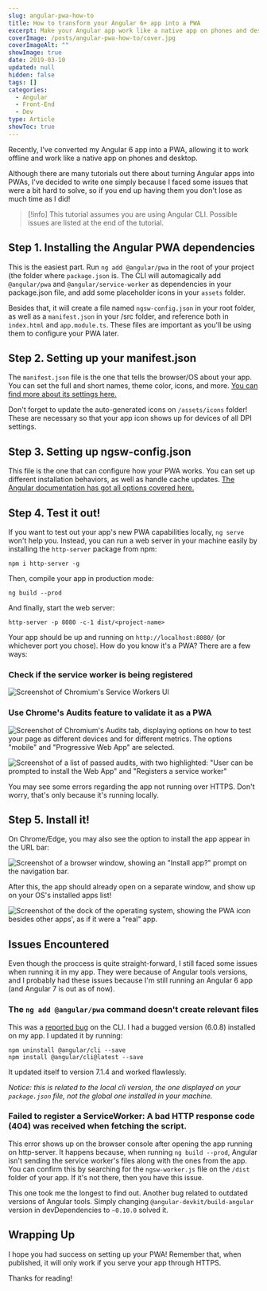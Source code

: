 ```yaml
---
slug: angular-pwa-how-to
title: How to transform your Angular 6+ app into a PWA
excerpt: Make your Angular app work like a native app on phones and desktop.
coverImage: /posts/angular-pwa-how-to/cover.jpg
coverImageAlt: ""
showImage: true
date: 2019-03-10
updated: null
hidden: false
tags: []
categories:
  - Angular
  - Front-End
  - Dev
type: Article
showToc: true
---
```


Recently, I've converted my Angular 6 app into a PWA, allowing it to work offline and work like a native app on phones and desktop.

Although there are many tutorials out there about turning Angular apps into PWAs, I've decided to write one simply because I faced some issues that were a bit hard to solve, so if you end up having them you don't lose as much time as I did!

> [!info]
> This tutorial assumes you are using Angular CLI. Possible issues are listed at the end of the tutorial.

## Step 1. Installing the Angular PWA dependencies

This is the easiest part. Run `ng add @angular/pwa` in the root of your project (the folder where `package.json` is. The CLI will automagically add `@angular/pwa` and `@angular/service-worker` as dependencies in your package.json file, and add some placeholder icons in your `assets` folder.

Besides that, it will create a file named `ngsw-config.json` in your root folder, as well as a `manifest.json` in your /src folder, and reference both in `index.html` and `app.module.ts`. These files are important as you'll be using them to configure your PWA later.

## Step 2. Setting up your manifest.json

The `manifest.json` file is the one that tells the browser/OS about your app. You can set the full and short names, theme color, icons, and more. [You can find more about its settings here.](https://developers.google.com/web/fundamentals/web-app-manifest/)

Don't forget to update the auto-generated icons on `/assets/icons` folder! These are necessary so that your app icon shows up for devices of all DPI settings.

## Step 3. Setting up ngsw-config.json

This file is the one that can configure how your PWA works. You can set up different installation behaviors, as well as handle cache updates. [The Angular documentation has got all options covered here.](https://angular.io/guide/service-worker-config)

## Step 4. Test it out!

If you want to test out your app's new PWA capabilities locally, `ng serve` won't help you. Instead, you can run a web server in your machine easily by installing the `http-server` package from npm:

```shell
npm i http-server -g
```

Then, compile your app in production mode:

```shell
ng build --prod
```

And finally, start the web server:

```shell
http-server -p 8080 -c-1 dist/<project-name>
```

Your app should be up and running on `http://localhost:8080/` (or whichever port you chose). How do you know it's a PWA? There are a few ways:

### Check if the service worker is being registered

![Screenshot of Chromium's Service Workers UI](/posts/angular-pwa-how-to/Service-Workers.jpg 'On dev console > Application > Service Workers, there should be a registered service worker for your app.')

### Use Chrome's Audits feature to validate it as a PWA

![Screenshot of Chromium's Audits tab, displaying options on how to test your page as different devices and for different metrics. The options "mobile" and "Progressive Web App" are selected.](/posts/angular-pwa-how-to/Audits.jpg 'On dev console > Audits, test it for Progressive Web Apps.')

![Screenshot of a list of passed audits, with two highlighted: "User can be prompted to install the Web App" and "Registers a service worker"](/posts/angular-pwa-how-to/Passed-Audits.jpg 'If everything went well, you should see the highlighted results on the \'Passed audits\' section.')

You may see some errors regarding the app not running over HTTPS. Don't worry, that's only because it's running locally.

## Step 5. Install it!

On Chrome/Edge, you may also see the option to install the app appear in the URL bar:

![Screenshot of a browser window, showing an "Install app?" prompt on the navigation bar.](/posts/angular-pwa-how-to/install-prompt.jpg)

After this, the app should already open on a separate window, and show up on your OS's installed apps list!

![Screenshot of the dock of the operating system, showing the PWA icon besides other apps', as if it were a "real" app.](/posts/angular-pwa-how-to/dock-icon.jpg)

## Issues Encountered

Even though the proccess is quite straight-forward, I still faced some issues when running it in my app. They were because of Angular tools versions, and I probably had these issues because I'm still running an Angular 6 app (and Angular 7 is out as of now).

### The `ng add @angular/pwa` command doesn't create relevant files

This was a [reported bug](https://github.com/angular/angular-cli/issues/11914) on the CLI. I had a bugged version (6.0.8) installed on my app. I updated it by running:

```shell
npm uninstall @angular/cli --save
npm install @angular/cli@latest --save
```


It updated itself to version 7.1.4 and worked flawlessly.

_Notice: this is related to the local cli version, the one displayed on your `package.json` file, not the global one installed in your machine._

### Failed to register a ServiceWorker: A bad HTTP response code (404) was received when fetching the script.

This error shows up on the browser console after opening the app running on http-server. It happens because, when running `ng build --prod`, Angular isn't sending the service worker's files along with the ones from the app. You can confirm this by searching for the `ngsw-worker.js` file on the `/dist` folder of your app. If it's not there, then you have this issue.

This one took me the longest to find out. Another bug related to outdated versions of Angular tools. Simply changing `@angular-devkit/build-angular` version in devDependencies to `~0.10.0` solved it.

## Wrapping Up

I hope you had success on setting up your PWA! Remember that, when published, it will only work if you serve your app through HTTPS.

Thanks for reading!